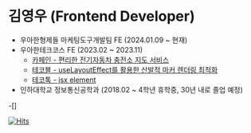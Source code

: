 # 김영우 (Frontend Developer)

- 우아한형제들 마케팅도구개발팀 FE (2024.01.09 ~ 현재)
- 우아한테크코스 FE (2023.02 ~ 2023.11)
  - [카페인 - 편리한 전기자동차 충전소 지도 서비스](https://carffe.in)
  - [테코블 - useLayoutEffect를 활용한 산발적 마커 렌더링 최적화](https://tecoble.techcourse.co.kr/post/2023-10-11-marker-rendering-optimization/)
  - [테코톡 - jsx element](https://www.youtube.com/watch?v=zFf2jQUksMQ)
- 인하대학교 정보통신공학과 (2018.02 ~ 4학년 휴학중, 30년 내로 졸업 예정)

-[]

[![Hits](https://hits.seeyoufarm.com/api/count/incr/badge.svg?url=https%3A%2F%2Fgithub.com%2Fkyw0716&count_bg=%2379C83D&title_bg=%23555555&icon=&icon_color=%23E7E7E7&title=hits&edge_flat=false)](https://hits.seeyoufarm.com)
